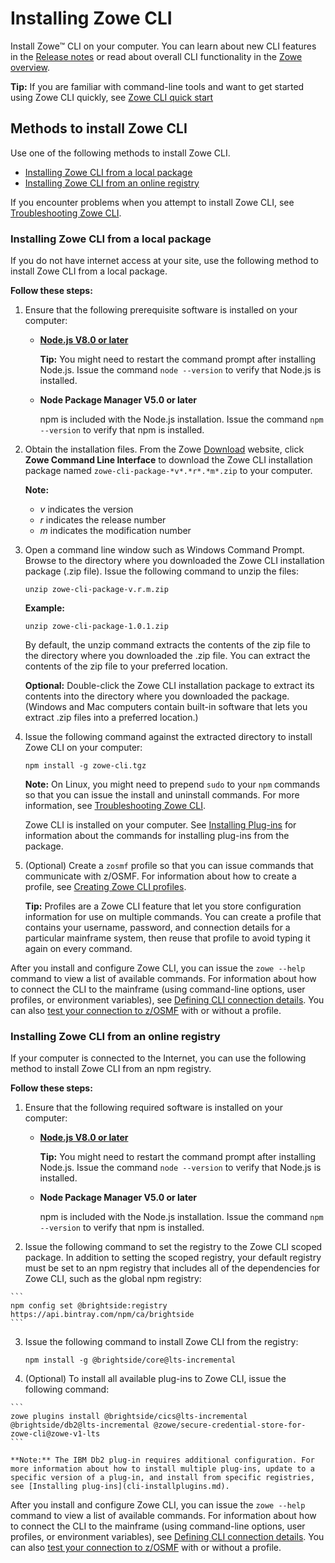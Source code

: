 # Installing Zowe CLI

Install Zowe&trade; CLI on your computer. You can learn about new CLI features in the [Release notes](../getting-started/summaryofchanges.md) or read about overall CLI functionality in the [Zowe overview](../getting-started/overview.md).

**Tip:** If you are familiar with command-line tools and want to get started using Zowe CLI quickly, see [Zowe CLI quick start](../getting-started/cli-getting-started.md)

## Methods to install Zowe CLI

Use one of the following methods to install Zowe CLI.

- [Installing Zowe CLI from a local package](#installing-zowe-cli-from-a-local-package)
- [Installing Zowe CLI from an online registry](#installing-zowe-cli-from-an-online-registry)

If you encounter problems when you attempt to install Zowe CLI, see [Troubleshooting Zowe CLI](../troubleshoot/cli/troubleshoot-cli.md).

### Installing Zowe CLI from a local package

If you do not have internet access at your site, use the following method to install Zowe CLI from a local package.

**Follow these steps:**

1. Ensure that the following prerequisite software is installed on your computer:

    -  [**Node.js V8.0 or later**](https://nodejs.org/en/download/)

        **Tip:** You might need to restart the command prompt after installing Node.js. Issue the command `node --version` to verify that Node.js is installed.

    - **Node Package Manager V5.0 or later**

        npm is included with the Node.js installation. Issue the command `npm --version` to verify that npm is installed.

2. Obtain the installation files. From the Zowe [Download](https://zowe.org/#download) website, click **Zowe Command Line Interface** to download the Zowe CLI installation package named `zowe-cli-package-*v*.*r*.*m*.zip` to your computer.

    **Note:**
    -  *v* indicates the version
    -  *r* indicates the release number
    -  *m* indicates the modification number

3. Open a command line window such as Windows Command Prompt. Browse to the directory where you downloaded the Zowe CLI installation package (.zip file). Issue the following command to unzip the files:

    ```
    unzip zowe-cli-package-v.r.m.zip
    ```
    **Example:**
    ```
    unzip zowe-cli-package-1.0.1.zip
    ```

    By default, the unzip command extracts the contents of the zip file to the directory where you downloaded the .zip file. You can extract the contents of the zip file to your preferred location.

    **Optional:** Double-click the Zowe CLI installation package to extract its contents into the directory where you downloaded the package. (Windows and Mac computers contain built-in software that lets you extract .zip files into a preferred location.)

4. Issue the following command against the extracted directory to install Zowe CLI on your computer:

    ```
    npm install -g zowe-cli.tgz
    ```

    **Note:** On Linux, you might need to prepend `sudo` to your `npm` commands so that you can issue the install and uninstall commands. For more information, see [Troubleshooting Zowe CLI](../troubleshoot/cli/troubleshoot-cli.md).

    Zowe CLI is installed on your computer. See [Installing Plug-ins](cli-installplugins.md) for information about the commands for installing plug-ins from the package.

5. (Optional) Create a `zosmf` profile so that you can issue commands that communicate with z/OSMF. For information about how to create a profile, see [Creating Zowe CLI profiles](cli-configuringcli.md#creating-zowe-cli-profiles).

   **Tip:** Profiles are a Zowe CLI feature that let you store configuration information for use on multiple commands. You can create a profile that contains your username, password, and connection details for a particular mainframe system, then reuse that profile to avoid typing it again on every command.

After you install and configure Zowe CLI, you can issue the `zowe --help` command to view a list of available commands. For information about how to connect the CLI to the mainframe (using command-line options, user profiles, or environment variables), see [Defining CLI connection details](cli-configuringcli.md#defining-zowe-cli-connection-details). You can also [test your connection to z/OSMF](cli-configuringcli.md#testing-zowe-cli-connection-to-z-osmf) with or without a profile.

### Installing Zowe CLI from an online registry

If your computer is connected to the Internet, you can use the following method to install Zowe CLI from an npm registry.

**Follow these steps:**

1.  Ensure that the following required software is installed on your computer:

    - [**Node.js V8.0 or later**](https://nodejs.org/en/download/)

        **Tip:** You might need to restart the command prompt after installing Node.js. Issue the command `node --version` to verify that Node.js is installed.

    - **Node Package Manager V5.0 or later**

        npm is included with the Node.js installation. Issue the command `npm --version` to verify that npm is installed.

2.  Issue the following command to set the registry to the Zowe CLI scoped package. In addition to setting the scoped registry, your default registry must be set to an npm registry that includes all of the dependencies for Zowe CLI, such as the global npm registry:

<!-- in zowe-v1-lts the registry will become Public NPM and the scope becomes @zowe for core and plugins -->

    ```
    npm config set @brightside:registry https://api.bintray.com/npm/ca/brightside
    ```

3.  Issue the following command to install Zowe CLI from the registry:

    ```
    npm install -g @brightside/core@lts-incremental
    ```

4. (Optional) To install all available plug-ins to Zowe CLI, issue the following command:

<!-- Note that SCS plug-in will be added to @zowe v1lts and not lts-incremental. -->

    ```
    zowe plugins install @brightside/cics@lts-incremental @brightside/db2@lts-incremental @zowe/secure-credential-store-for-zowe-cli@zowe-v1-lts
    ```

    **Note:** The IBM Db2 plug-in requires additional configuration. For more information about how to install multiple plug-ins, update to a specific version of a plug-in, and install from specific registries, see [Installing plug-ins](cli-installplugins.md).

After you install and configure Zowe CLI, you can issue the `zowe --help` command to view a list of available commands. For information about how to connect the CLI to the mainframe (using command-line options, user profiles, or environment variables), see [Defining CLI connection details](cli-configuringcli.md#defining-zowe-cli-connection-details). You can also [test your connection to z/OSMF](cli-configuringcli.md#testing-zowe-cli-connection-to-z-osmf) with or without a profile.



